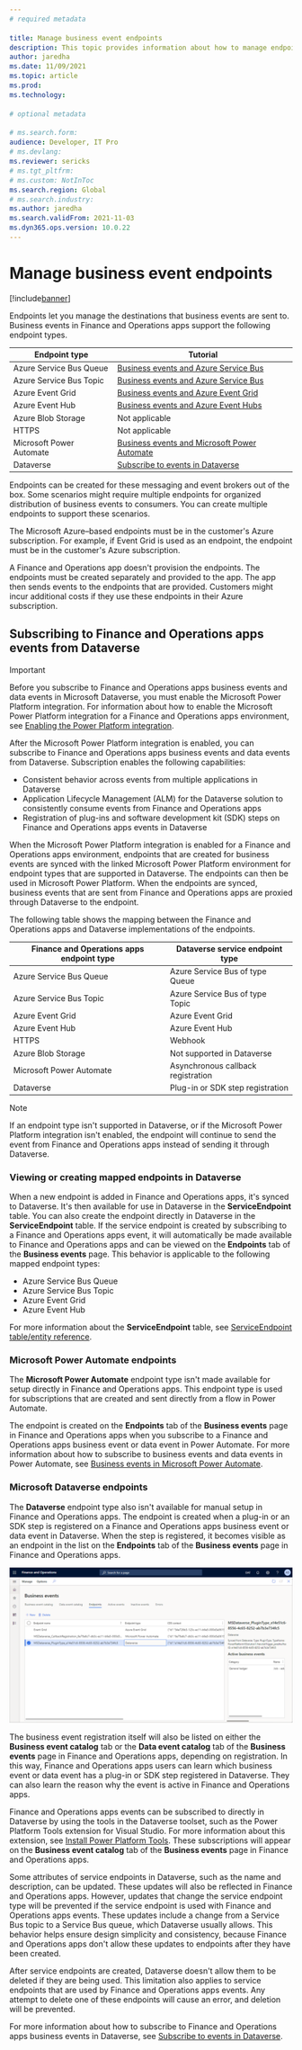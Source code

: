 ```yaml
---
# required metadata

title: Manage business event endpoints
description: This topic provides information about how to manage endpoints for Finance and Operations apps business events.
author: jaredha
ms.date: 11/09/2021
ms.topic: article
ms.prod:
ms.technology: 

# optional metadata

# ms.search.form:
audience: Developer, IT Pro
# ms.devlang: 
ms.reviewer: sericks
# ms.tgt_pltfrm: 
# ms.custom: NotInToc
ms.search.region: Global
# ms.search.industry:
ms.author: jaredha
ms.search.validFrom: 2021-11-03
ms.dyn365.ops.version: 10.0.22
---
```


# Manage business event endpoints
[!include[banner](../includes/banner.md)]

Endpoints let you manage the destinations that business events are sent to. Business events in Finance and Operations apps support the following endpoint types.

| Endpoint type | Tutorial |
| ------------- | -------- |
| Azure Service Bus Queue | [Business events and Azure Service Bus](how-to/how-to-servicebus-queue.md) |
| Azure Service Bus Topic | [Business events and Azure Service Bus](how-to/how-to-servicebus.md) |
| Azure Event Grid | [Business events and Azure Event Grid](how-to/how-to-eventgrid.md) |
| Azure Event Hub | [Business events and Azure Event Hubs](how-to/event-hub.md) |
| Azure Blob Storage | Not applicable |
| HTTPS | Not applicable |
| Microsoft Power Automate | [Business events and Microsoft Power Automate](how-to/how-to-flow.md) |
| Dataverse | [Subscribe to events in Dataverse](how-to/how-to-dataverse-events.md) |

Endpoints can be created for these messaging and event brokers out of the box. Some scenarios might require multiple endpoints for organized distribution of business events to consumers. You can create multiple endpoints to support these scenarios.

The Microsoft Azure–based endpoints must be in the customer's Azure subscription. For example, if Event Grid is used as an endpoint, the endpoint must be in the customer's Azure subscription.

A Finance and Operations app doesn't provision the endpoints. The endpoints must be created separately and provided to the app. The app then sends events to the endpoints that are provided. Customers might incur additional costs if they use these endpoints in their Azure subscription.

## Subscribing to Finance and Operations apps events from Dataverse

> [!IMPORTANT]
> Before you subscribe to Finance and Operations apps business events and data events in Microsoft Dataverse, you must enable the Microsoft Power Platform integration. For information about how to enable the Microsoft Power Platform integration for a Finance and Operations apps environment, see [Enabling the Power Platform integration](../power-platform/enable-power-platform-integration.md).

After the Microsoft Power Platform integration is enabled, you can subscribe to Finance and Operations apps business events and data events from Dataverse. Subscription enables the following capabilities:

- Consistent behavior across events from multiple applications in Dataverse
- Application Lifecycle Management (ALM) for the Dataverse solution to consistently consume events from Finance and Operations apps
- Registration of plug-ins and software development kit (SDK) steps on Finance and Operations apps events in Dataverse

When the Microsoft Power Platform integration is enabled for a Finance and Operations apps environment, endpoints that are created for business events are synced with the linked Microsoft Power Platform environment for endpoint types that are supported in Dataverse. The endpoints can then be used in Microsoft Power Platform. When the endpoints are synced, business events that are sent from Finance and Operations apps are proxied through Dataverse to the endpoint.

The following table shows the mapping between the Finance and Operations apps and Dataverse implementations of the endpoints.

| Finance and Operations apps endpoint type | Dataverse service endpoint type    | 
| ----------------------------------------- | ---------------------------------- |
| Azure Service Bus Queue                   | Azure Service Bus of type Queue    | 
| Azure Service Bus Topic                   | Azure Service Bus of type Topic    |
| Azure Event Grid                          | Azure Event Grid                   |
| Azure Event Hub                           | Azure Event Hub                    |
| HTTPS                                     | Webhook                            |
| Azure Blob Storage                        | Not supported in Dataverse         |
| Microsoft Power Automate                  | Asynchronous callback registration |
| Dataverse                                 | Plug-in or SDK step registration   |

> [!NOTE]
> If an endpoint type isn't supported in Dataverse, or if the Microsoft Power Platform integration isn't enabled, the endpoint will continue to send the event from Finance and Operations apps instead of sending it through Dataverse.

### Viewing or creating mapped endpoints in Dataverse

When a new endpoint is added in Finance and Operations apps, it's synced to Dataverse. It's then available for use in Dataverse in the **ServiceEndpoint** table. You can also create the endpoint directly in Dataverse in the **ServiceEndpoint** table. If the service endpoint is created by subscribing to a Finance and Operations apps event, it will automatically be made available to Finance and Operations apps and can be viewed on the **Endpoints** tab of the **Business events** page. This behavior is applicable to the following mapped endpoint types:

- Azure Service Bus Queue
- Azure Service Bus Topic
- Azure Event Grid
- Azure Event Hub

For more information about the **ServiceEndpoint** table, see [ServiceEndpoint table/entity reference](/powerapps/developer/data-platform/reference/entities/serviceendpoint).

### Microsoft Power Automate endpoints

The **Microsoft Power Automate** endpoint type isn't made available for setup directly in Finance and Operations apps. This endpoint type is used for subscriptions that are created and sent directly from a flow in Power Automate. 

The endpoint is created on the **Endpoints** tab of the **Business events** page in Finance and Operations apps when you subscribe to a Finance and Operations apps business event or data event in Power Automate. For more information about how to subscribe to business events and data events in Power Automate, see [Business events in Microsoft Power Automate](business-events-flow.md).

### Microsoft Dataverse endpoints

The **Dataverse** endpoint type also isn't available for manual setup in Finance and Operations apps. The endpoint is created when a plug-in or an SDK step is registered on a Finance and Operations apps business event or data event in Dataverse. When the step is registered, it becomes visible as an endpoint in the list on the **Endpoints** tab of the **Business events** page in Finance and Operations apps. 

![Endpoint of the Dataverse type on the Business events page in a Finance and Operations app.](../media/businessevents_DataverseEndpoint.png)

The business event registration itself will also be listed on either the **Business event catalog** tab or the **Data event catalog** tab of the **Business events** page in Finance and Operations apps, depending on registration. In this way, Finance and Operations apps users can learn which business event or data event has a plug-in or SDK step registered in Dataverse. They can also learn the reason why the event is active in Finance and Operations apps.

Finance and Operations apps events can be subscribed to directly in Dataverse by using the tools in the Dataverse toolset, such as the Power Platform Tools extension for Visual Studio. For more information about this extension, see [Install Power Platform Tools](/powerapps/developer/data-platform/tools/devtools-install). These subscriptions will appear on the **Business event catalog** tab of the **Business events** page in Finance and Operations apps.

Some attributes of service endpoints in Dataverse, such as the name and description, can be updated. These updates will also be reflected in Finance and Operations apps. However, updates that change the service endpoint type will be prevented if the service endpoint is used with Finance and Operations apps events. These updates include a change from a Service Bus topic to a Service Bus queue, which Dataverse usually allows. This behavior helps ensure design simplicity and consistency, because Finance and Operations apps don't allow these updates to endpoints after they have been created.

After service endpoints are created, Dataverse doesn't allow them to be deleted if they are being used. This limitation also applies to service endpoints that are used by Finance and Operations apps events. Any attempt to delete one of these endpoints will cause an error, and deletion will be prevented. 

For more information about how to subscribe to Finance and Operations apps business events in Dataverse, see [Subscribe to events in Dataverse](how-to/how-to-dataverse-events.md).
